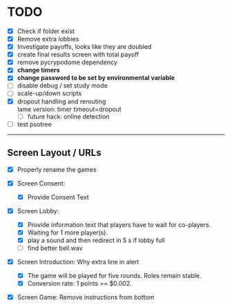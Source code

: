 # TODO

- [x] Check if folder exist 
- [x] Remove extra lobbies 
- [x] Investigate payoffs, looks like they are doubled 
- [x] create final results screen with total payoff 
- [x] remove pycrypodome dependency
- [x] **change timers**
- [x] **change password to be set by environmental variable**
- [ ] disable debug / set study mode
- [ ] scale-up/down scripts
- [x] dropout handling and rerouting <br> lame version: timer timeout=dropout
  - [ ] future hack: online detection
- [ ] test psotree

---
## Screen Layout / URLs
- [x] Properly rename the games

- [x] Screen Consent: 
  - [x] Provide Consent Text 

- [x] Screen Lobby: 
  - [x] Provide information text that players have to wait for co-players. 
  - [x] Waiting for 1 more player(s).
  - [x] play a sound and then redirect in 5 s if lobby full 
  - [ ] find better bell.wav
- [x] Screen Introduction: Why extra line in alert
  - [x] The game will be played for five rounds. Roles remain stable. 
  - [x] Conversion rate: 1 points == $0.002. 

- [x] Screen Game: Remove instructions from bottom 